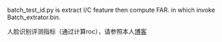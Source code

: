 batch_test_id.py is extract I/C feature then compute FAR. in which invoke Batch_extrator.bin.

人脸识别评测指标（通过计算roc），请参照本人[博客](https://blog.csdn.net/wonengguwozai/article/details/95502712)
